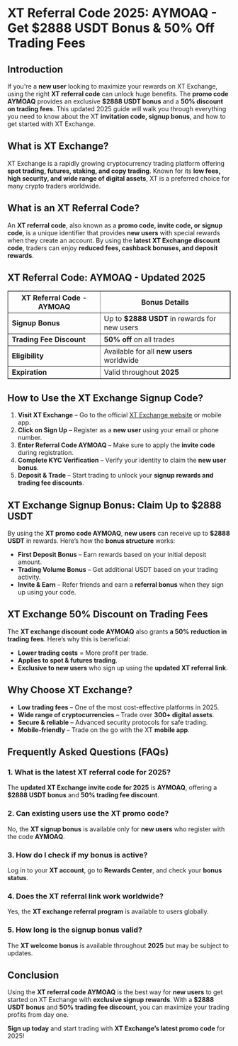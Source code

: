 <h1>XT Referral Code 2025: AYMOAQ - Get $2888 USDT Bonus & 50% Off Trading Fees</h1>
<h2>Introduction</h2>
<p>If you're a <strong>new user</strong> looking to maximize your rewards on XT Exchange, using the right <strong>XT referral code</strong> can unlock huge benefits. The <strong>promo code AYMOAQ</strong> provides an exclusive <strong>$2888 USDT bonus</strong> and a <strong>50% discount on trading fees</strong>. This updated 2025 guide will walk you through everything you need to know about the XT <strong>invitation code, signup bonus</strong>, and how to get started with XT Exchange.</p>

<h2>What is XT Exchange?</h2>
<p>XT Exchange is a rapidly growing cryptocurrency trading platform offering <strong>spot trading, futures, staking, and copy trading</strong>. Known for its <strong>low fees, high security, and wide range of digital assets</strong>, XT is a preferred choice for many crypto traders worldwide.</p>

<h2>What is an XT Referral Code?</h2>
<p>An <strong>XT referral code</strong>, also known as a <strong>promo code, invite code, or signup code</strong>, is a unique identifier that provides <strong>new users</strong> with special rewards when they create an account. By using the <strong>latest XT Exchange discount code</strong>, traders can enjoy <strong>reduced fees, cashback bonuses, and deposit rewards</strong>.</p>

<h2>XT Referral Code: AYMOAQ - Updated 2025</h2>
<table border="1">
    <tr>
        <th>XT Referral Code - AYMOAQ</th>
        <th>Bonus Details</th>
    </tr>
    <tr>
        <td><strong>Signup Bonus</strong></td>
        <td>Up to <strong>$2888 USDT</strong> in rewards for new users</td>
    </tr>
    <tr>
        <td><strong>Trading Fee Discount</strong></td>
        <td><strong>50% off</strong> on all trades</td>
    </tr>
    <tr>
        <td><strong>Eligibility</strong></td>
        <td>Available for all <strong>new users</strong> worldwide</td>
    </tr>
    <tr>
        <td><strong>Expiration</strong></td>
        <td>Valid throughout <strong>2025</strong></td>
    </tr>
</table>

<h2>How to Use the XT Exchange Signup Code?</h2>
<ol>
    <li><strong>Visit XT Exchange</strong> – Go to the official <a href="https://www.xt.com/en/accounts/register?ref=AYMOAQ" target="_blank">XT Exchange website</a> or mobile app.</li>
    <li><strong>Click on Sign Up</strong> – Register as a <strong>new user</strong> using your email or phone number.</li>
    <li><strong>Enter Referral Code AYMOAQ</strong> – Make sure to apply the <strong>invite code</strong> during registration.</li>
    <li><strong>Complete KYC Verification</strong> – Verify your identity to claim the <strong>new user bonus</strong>.</li>
    <li><strong>Deposit & Trade</strong> – Start trading to unlock your <strong>signup rewards and trading fee discounts</strong>.</li>
</ol>

<h2>XT Exchange Signup Bonus: Claim Up to $2888 USDT</h2>
<p>By using the <strong>XT promo code AYMOAQ</strong>, <strong>new users</strong> can receive up to <strong>$2888 USDT</strong> in rewards. Here’s how the <strong>bonus structure</strong> works:</p>
<ul>
    <li><strong>First Deposit Bonus</strong> – Earn rewards based on your initial deposit amount.</li>
    <li><strong>Trading Volume Bonus</strong> – Get additional USDT based on your trading activity.</li>
    <li><strong>Invite & Earn</strong> – Refer friends and earn a <strong>referral bonus</strong> when they sign up using your code.</li>
</ul>

<h2>XT Exchange 50% Discount on Trading Fees</h2>
<p>The <strong>XT exchange discount code AYMOAQ</strong> also grants <strong>a 50% reduction in trading fees</strong>. Here’s why this is beneficial:</p>
<ul>
    <li><strong>Lower trading costs</strong> = More profit per trade.</li>
    <li><strong>Applies to spot & futures trading</strong>.</li>
    <li><strong>Exclusive to new users</strong> who sign up using the <strong>updated XT referral link</strong>.</li>
</ul>

<h2>Why Choose XT Exchange?</h2>
<ul>
    <li><strong>Low trading fees</strong> – One of the most cost-effective platforms in 2025.</li>
    <li><strong>Wide range of cryptocurrencies</strong> – Trade over <strong>300+ digital assets</strong>.</li>
    <li><strong>Secure & reliable</strong> – Advanced security protocols for safe trading.</li>
    <li><strong>Mobile-friendly</strong> – Trade on the go with the XT <strong>mobile app</strong>.</li>
</ul>

<h2>Frequently Asked Questions (FAQs)</h2>
<h3>1. What is the latest XT referral code for 2025?</h3>
<p>The <strong>updated XT Exchange invite code for 2025</strong> is <strong>AYMOAQ</strong>, offering a <strong>$2888 USDT bonus</strong> and <strong>50% trading fee discount</strong>.</p>

<h3>2. Can existing users use the XT promo code?</h3>
<p>No, the <strong>XT signup bonus</strong> is available only for <strong>new users</strong> who register with the code <strong>AYMOAQ</strong>.</p>

<h3>3. How do I check if my bonus is active?</h3>
<p>Log in to your <strong>XT account</strong>, go to <strong>Rewards Center</strong>, and check your <strong>bonus status</strong>.</p>

<h3>4. Does the XT referral link work worldwide?</h3>
<p>Yes, the <strong>XT exchange referral program</strong> is available to users globally.</p>

<h3>5. How long is the signup bonus valid?</h3>
<p>The <strong>XT welcome bonus</strong> is available throughout <strong>2025</strong> but may be subject to updates.</p>

<h2>Conclusion</h2>
<p>Using the <strong>XT referral code AYMOAQ</strong> is the best way for <strong>new users</strong> to get started on XT Exchange with <strong>exclusive signup rewards</strong>. With a <strong>$2888 USDT bonus</strong> and <strong>50% trading fee discount</strong>, you can maximize your trading profits from day one.</p>
<p><strong>Sign up today</strong> and start trading with <strong>XT Exchange’s latest promo code</strong> for 2025!</p>
